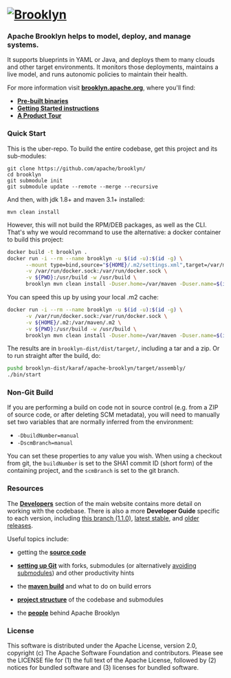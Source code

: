 
# [![**Brooklyn**](https://brooklyn.apache.org/style/img/apache-brooklyn-logo-244px-wide.png)](https://brooklyn.apache.org/)

### Apache Brooklyn helps to model, deploy, and manage systems.

It supports blueprints in YAML or Java, and deploys them to many clouds and other target environments.
It monitors those deployments, maintains a live model, and runs autonomic policies to maintain their health.

For more information visit **[brooklyn.apache.org]( https://brooklyn.apache.org/ )**,
where you'll find:
* **[ Pre-built binaries ]( https://brooklyn.apache.org/download/ )**
* **[ Getting Started instructions ]( https://brooklyn.apache.org/v/latest/start/running.html )**
* **[ A Product Tour ](https://brooklyn.apache.org/learnmore/)**


### Quick Start

This is the uber-repo. To build the entire codebase,
get this project and its sub-modules:

    git clone https://github.com/apache/brooklyn/
    cd brooklyn
    git submodule init
    git submodule update --remote --merge --recursive

And then, with jdk 1.8+ and maven 3.1+ installed:

    mvn clean install

However, this will not build the RPM/DEB packages, as well as the CLI. That's why we would recommand to use the
alternative: a docker container to build this project:

```bash
docker build -t brooklyn .
docker run -i --rm --name brooklyn -u $(id -u):$(id -g) \
      --mount type=bind,source="${HOME}/.m2/settings.xml",target=/var/maven/.m2/settings.xml,readonly \
      -v /var/run/docker.sock:/var/run/docker.sock \
      -v ${PWD}:/usr/build -w /usr/build \
      brooklyn mvn clean install -Duser.home=/var/maven -Duser.name=$(id -un) -Drpm -Ddeb -Dclient -Ddocker
```

You can speed this up by using your local .m2 cache:
```bash
docker run -i --rm --name brooklyn -u $(id -u):$(id -g) \
      -v /var/run/docker.sock:/var/run/docker.sock \
      -v ${HOME}/.m2:/var/maven/.m2 \
      -v ${PWD}:/usr/build -w /usr/build \
      brooklyn mvn clean install -Duser.home=/var/maven -Duser.name=$(id -un) -Drpm -Ddeb -Dclient -Ddocker
```

The results are in `brooklyn-dist/dist/target/`, including a tar and a zip.
Or to run straight after the build, do:

```bash
pushd brooklyn-dist/karaf/apache-brooklyn/target/assembly/
./bin/start
```


### Non-Git Build

If you are performing a build on code not in source control (e.g. from a ZIP of source code, or after deleting SCM metadata),
you will need to manually set two variables that are normally inferred from the environment:

* `-DbuildNumber=manual`
* `-DscmBranch=manual`

You can set these properties to any value you wish. When using a checkout from git, the `buildNumber` is set to the SHA1 commit ID (short form)
of the containing project, and the `scmBranch` is set to the git branch.


### Resources

<!--- BROOKLYN_VERSION_BELOW -->
The **[Developers](https://brooklyn.apache.org/developers/)** section of the main website contains more detail on working with the codebase. There is also a more **Developer Guide** specific to each version, including [this branch (1.1.0)](https://brooklyn.apache.org/v/1.1.0/dev/), [latest stable](https://brooklyn.apache.org/v/latest/dev/), and [older releases](https://brooklyn.apache.org/meta/versions.html).

Useful topics include:

* getting the **[source code](https://brooklyn.apache.org/developers/code/)**

* **[setting up Git](https://brooklyn.apache.org/developers/code/git-more.html)** with forks, submodules (or alternatively [avoiding submodules](https://brooklyn.apache.org/developers/code/git-more.html#not-using-submodules)) and other productivity hints

* the **[maven build](https://brooklyn.apache.org/v/latest/dev/env/maven-build.html)** and what to do on build errors

<!--- BROOKLYN_VERSION_BELOW -->
* **[project structure](https://brooklyn.apache.org/v/1.1.0/dev/code/structure.html)** of the codebase and submodules

* the **[people](https://brooklyn.apache.org/community/)** behind Apache Brooklyn

### License

This software is distributed under the Apache License, version 2.0, copyright (c) The Apache Software Foundation and contributors. Please see the LICENSE file for (1) the full text of the Apache License, followed by (2) notices for bundled software and (3) licenses for bundled software.
